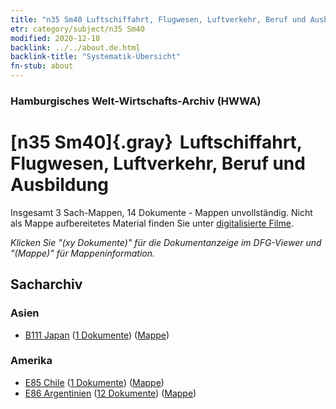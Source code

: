 ```yaml
---
title: "n35 Sm40 Luftschiffahrt, Flugwesen, Luftverkehr, Beruf und Ausbildung"
etr: category/subject/n35 Sm40
modified: 2020-12-18
backlink: ../../about.de.html
backlink-title: "Systematik-Übersicht"
fn-stub: about
---
```


### Hamburgisches Welt-Wirtschafts-Archiv (HWWA)
# [n35 Sm40]{.gray}&#8201; Luftschiffahrt, Flugwesen, Luftverkehr, Beruf und Ausbildung&#160; 




Insgesamt 3 Sach-Mappen, 14 Dokumente - Mappen unvollständig.
Nicht als Mappe aufbereitetes Material finden Sie unter [digitalisierte Filme](/film/h1_sh).

_Klicken Sie "(xy Dokumente)" für die Dokumentanzeige im DFG-Viewer und "(Mappe)" für Mappeninformation._

## Sacharchiv




### Asien

- [B111 Japan](../../../geo/about.de.html#B111) (<a href="https://dfg-viewer.de/show/?tx_dlf[id]=https://pm20.zbw.eu/mets/sh/1412xx/141272/2134xx/213432/public.mets.de.xml" target="_blank">1 Dokumente</a>) ([Mappe](http://purl.org/pressemappe20/folder/sh/141272,213432))

### Amerika

- [E85 Chile](../../../geo/about.de.html#E85) (<a href="https://dfg-viewer.de/show/?tx_dlf[id]=https://pm20.zbw.eu/mets/sh/1416xx/141691/2134xx/213432/public.mets.de.xml" target="_blank">1 Dokumente</a>) ([Mappe](http://purl.org/pressemappe20/folder/sh/141691,213432))
- [E86 Argentinien](../../../geo/about.de.html#E86) (<a href="https://dfg-viewer.de/show/?tx_dlf[id]=https://pm20.zbw.eu/mets/sh/1416xx/141692/2134xx/213432/public.mets.de.xml" target="_blank">12 Dokumente</a>) ([Mappe](http://purl.org/pressemappe20/folder/sh/141692,213432))


